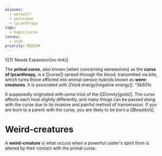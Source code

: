 ```yaml
---
aliases:
  - werewolf
  - wereraven
  - lycanthropy
tags:
  - magic/curse
issues:
  - stub
priority: MEDIUM
---
```

![[⎋ Needs Expansion|no-link]]

The **primal curse**, also known (when concerning werewolves) as the **curse of lycanthropy**, is a [[curse]] spread through the blood, transmitted via bite, which turns those afflicted into animal-person hybrids known as **were-creatures**. It is associated with [[Void energy|negative energy]]. ^3b501c

It supposedly originated with some trick of the [[Divinity|gods]]. The curse affects each host slightly differently, and many things can be passed along with the curse due to its invasive and painful method of transmission. If you are born to a parent with the curse, you are likely to be born a [[Beastkin]].

# Weird-creatures
A **weird-creature** is what occurs when a powerful caster's spirit form is altered by their contact with the primal curse.
